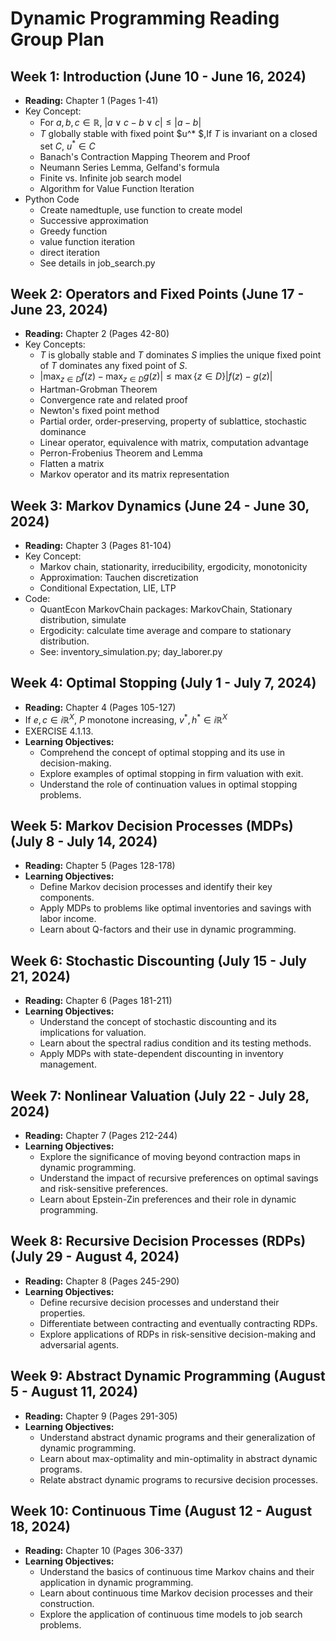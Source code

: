 # Dynamic Programming Reading Group Plan

## Week 1: Introduction (June 10 - June 16, 2024)

- **Reading:** Chapter 1 (Pages 1-41)
- Key Concept:
  - For $a,b,c \in\mathbb{R}$, $|a\vee c - b\vee c|\le |a-b|$
  - $T$ globally stable with fixed point $u^* $,If $T$ is invariant on a closed set $C$, $u^* \in C$
  - Banach's Contraction Mapping Theorem and Proof
  - Neumann Series Lemma, Gelfand's formula
  - Finite vs. Infinite job search model
  - Algorithm for Value Function Iteration
- Python Code
  - Create namedtuple, use function to create model
  - Successive approximation
  - Greedy function
  - value function iteration
  - direct iteration
  - See details in job_search.py

## Week 2: Operators and Fixed Points (June 17 - June 23, 2024)

- **Reading:** Chapter 2 (Pages 42-80)
- Key Concepts:
  - $T$ is globally stable and $T$ dominates $S$ implies the unique fixed point of $T$ dominates any fixed point of $S$.
  - $|\max_{z\in D}f(z)-\max_{z\in D}g(z)|\le \max\{z\in D\}|f(z)-g(z)|$
  - Hartman-Grobman Theorem
  - Convergence rate and related proof
  - Newton's fixed point method
  - Partial order, order-preserving, property of sublattice, stochastic dominance
  - Linear operator, equivalence with matrix, computation advantage
  - Perron-Frobenius Theorem and Lemma
  - Flatten a matrix
  - Markov operator and its matrix representation

## Week 3: Markov Dynamics (June 24 - June 30, 2024)

- **Reading:** Chapter 3 (Pages 81-104)
- Key Concept:
  - Markov chain, stationarity, irreducibility, ergodicity, monotonicity
  - Approximation: Tauchen discretization
  - Conditional Expectation, LIE, LTP
- Code:
  - QuantEcon MarkovChain packages: MarkovChain, Stationary distribution, simulate
  - Ergodicity: calculate time average and compare to stationary distribution.
  - See: inventory_simulation.py; day_laborer.py

## Week 4: Optimal Stopping (July 1 - July 7, 2024)

- **Reading:** Chapter 4 (Pages 105-127)
- If $e,c\in i\mathbb{R}^X$, $P$ monotone increasing, $v^* ,h^* \in i\mathbb{R}^X$
- EXERCISE 4.1.13.
- **Learning Objectives:**
  - Comprehend the concept of optimal stopping and its use in decision-making.
  - Explore examples of optimal stopping in firm valuation with exit.
  - Understand the role of continuation values in optimal stopping problems.

## Week 5: Markov Decision Processes (MDPs) (July 8 - July 14, 2024)

- **Reading:** Chapter 5 (Pages 128-178)
- **Learning Objectives:**
  - Define Markov decision processes and identify their key components.
  - Apply MDPs to problems like optimal inventories and savings with labor income.
  - Learn about Q-factors and their use in dynamic programming.

## Week 6: Stochastic Discounting (July 15 - July 21, 2024)

- **Reading:** Chapter 6 (Pages 181-211)
- **Learning Objectives:**
  - Understand the concept of stochastic discounting and its implications for valuation.
  - Learn about the spectral radius condition and its testing methods.
  - Apply MDPs with state-dependent discounting in inventory management.

## Week 7: Nonlinear Valuation (July 22 - July 28, 2024)

- **Reading:** Chapter 7 (Pages 212-244)
- **Learning Objectives:**
  - Explore the significance of moving beyond contraction maps in dynamic programming.
  - Understand the impact of recursive preferences on optimal savings and risk-sensitive preferences.
  - Learn about Epstein-Zin preferences and their role in dynamic programming.

## Week 8: Recursive Decision Processes (RDPs) (July 29 - August 4, 2024)

- **Reading:** Chapter 8 (Pages 245-290)
- **Learning Objectives:**
  - Define recursive decision processes and understand their properties.
  - Differentiate between contracting and eventually contracting RDPs.
  - Explore applications of RDPs in risk-sensitive decision-making and adversarial agents.

## Week 9: Abstract Dynamic Programming (August 5 - August 11, 2024)

- **Reading:** Chapter 9 (Pages 291-305)
- **Learning Objectives:**
  - Understand abstract dynamic programs and their generalization of dynamic programming.
  - Learn about max-optimality and min-optimality in abstract dynamic programs.
  - Relate abstract dynamic programs to recursive decision processes.

## Week 10: Continuous Time (August 12 - August 18, 2024)

- **Reading:** Chapter 10 (Pages 306-337)
- **Learning Objectives:**
  - Understand the basics of continuous time Markov chains and their application in dynamic programming.
  - Learn about continuous time Markov decision processes and their construction.
  - Explore the application of continuous time models to job search problems.
